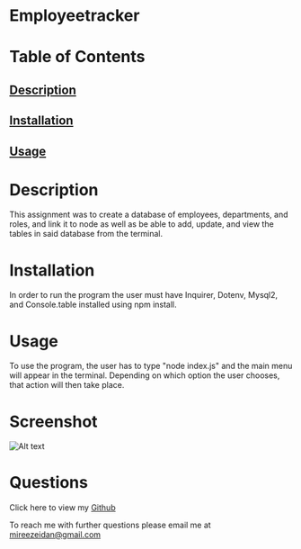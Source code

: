 # Employeetracker

# Table of Contents

## [Description](#description)

## [Installation](#installation)

## [Usage](#usage)

# Description

This assignment was to create a database of employees, departments, and roles, and link it to node as well as be able to add, update, and view the tables in said database from the terminal.

# Installation

In order to run the program the user must have Inquirer, Dotenv, Mysql2, and Console.table installed using npm install.

# Usage

To use the program, the user has to type "node index.js" and the main menu will appear in the terminal. Depending on which option the user chooses, that action will then take place.

# Screenshot

![Alt text](../../Desktop/Screen%20Shot%202023-01-26%20at%204.34.53%20PM.png)

# Questions

Click here to view my [Github](https://github.com/mireezeidan)

To reach me with further questions please email me at mireezeidan@gmail.com
